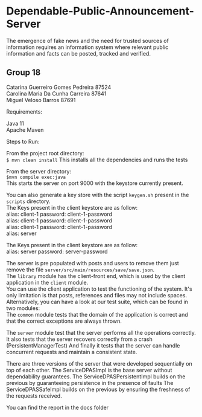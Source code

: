 # Dependable-Public-Announcement-Server
The emergence of fake news and the need for trusted sources of information requires an information system where relevant
 public information and facts can be posted, tracked and verified.

## Group 18
Catarina Guerreiro Gomes Pedreira 87524\
Carolina Maria Da Cunha Carreira 87641\
Miguel Veloso Barros 87691

Requirements:

Java 11\
Apache Maven

Steps to Run:

From the project root directory:\
`$ mvn clean install`
This installs all the dependencies and runs the tests

From the server directory:\
`$mvn compile exec:java`\
This starts the server on port 9000 with the keystore currently present.

You can also generate a key store with the script `keygen.sh` present in the `scripts` directory.\
The Keys present in the client keystore are as follow:\
alias: client-1 password: client-1-password\
alias: client-1 password: client-1-password\
alias: client-1 password: client-1-password\
alias: server

The Keys present in the client keystore are as follow:\
alias: server password: server-password

The server is pre populated with posts and users to remove them just remove the file `server/src/main/resources/save/save.json`.\
The `library` module has the client-front end, which is used by the client application in the `client` module.\
You can use the client application to test the functioning of the system. It's only limitation is that posts, references and files may not include spaces.\
Alternatively, you can have a look at our test suite, which can be found in two modules:\
The `common` module tests that the domain of the application is correct and that the correct exceptions are always thrown.

The `server` module test that the server performs all the operations correctly. 
It also tests that the server recovers correctly from a crash (PersistentManagerTest) 
And finally it tests that the server can handle concurrent requests and maintain a consistent state.

There are three versions of the server that were developed sequentially on top of each other. 
The ServiceDPASImpl is the base server without dependability guarantees.
The ServiceDPASPersistentImpl builds on the previous by guaranteeing persistence in the presence of faults
The ServiceDPASSafeImpl builds on the previous by ensuring the freshness of the requests received.

You can find the report in the docs folder


